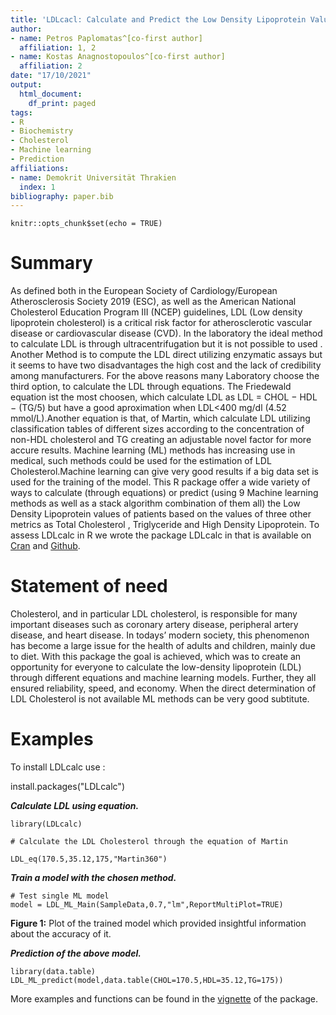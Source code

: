 ```yaml
---
title: 'LDLcacl: Calculate and Predict the Low Density Lipoprotein Values'
author:
- name: Petros Paplomatas^[co-first author]
  affiliation: 1, 2
- name: Kostas Anagnostopoulos^[co-first author]
  affiliation: 2
date: "17/10/2021"
output:
  html_document:
    df_print: paged
tags:
- R
- Biochemistry
- Cholesterol
- Machine learning
- Prediction
affiliations:
- name: Demokrit Universität Thrakien
  index: 1
bibliography: paper.bib
---
```


```{r setup, include=FALSE}
knitr::opts_chunk$set(echo = TRUE)
```

# Summary
Αs defined both in the European Society of Cardiology/European 
Atherosclerosis Society 2019 (ESC), as well as the  American National Cholesterol Education Program 
III (NCEP) guidelines, LDL (Low density lipoprotein cholesterol) is a critical risk factor for atherosclerotic vascular disease or cardiovascular disease (CVD). In the laboratory the ideal method to calculate LDL is through ultracentrifugation but it is not possible to used . Another Method is to compute the LDL direct utilizing enzymatic assays but it seems to have two disadvantages the high cost and the lack of credibility among manufacturers. For the above reasons many Laboratory choose the third option, to calculate the LDL through equations. The Friedewald equation ist the most choosen, which calculate LDL as LDL = CHOL − HDL − (TG/5) but have a good aproximation  when LDL<400 mg/dl (4.52 mmol/L).Another equation is that, of Martin, which calculate LDL utilizing classification tables of different sizes  according to the concentration of non-HDL cholesterol and TG creating an adjustable novel factor for more accure results.
Machine learning (ML) methods has increasing use in medical, such methods could be used for the estimation of LDL Cholesterol.Machine learning can give  very good results if a big data set is used for the training of the model.
This R package offer a wide variety of ways to calculate (through equations) or predict (using 9 Machine learning methods as well as a stack algorithm combination of them all) the Low Density Lipoprotein values of patients based on the values of three other metrics as Total Cholesterol , Triglyceride and High Density Lipoprotein.
To assess LDLcalc in R we wrote the package LDLcalc in that is available on  [Cran](https://cran.r-project.org/web/packages/LDLcalc/index.html) and  [Github](https://github.com/PaplomatasP/LDLcalculation/tree/main/LDLcalc).

# Statement of need

Cholesterol, and in particular LDL cholesterol, is responsible for many important diseases such as coronary artery disease, peripheral artery disease, and heart disease. In todays’ modern society, this phenomenon has become a large issue for the health of adults and children, mainly due to diet.
With this package the goal is achieved, which was to create an opportunity for everyone to calculate the low-density lipoprotein (LDL) through different equations and machine learning models. Further, they all ensured reliability, speed, and economy.
When the direct determination of LDL Cholesterol is not available  ML methods can be very good subtitute.

# Examples

To install LDLcalc use :


install.packages("LDLcalc")

***Calculate LDL using equation.***

```{r LDLcalceq}
library(LDLcalc)

# Calculate the LDL Cholesterol through the equation of Martin

LDL_eq(170.5,35.12,175,"Martin360")

```

***Train a model with the chosen method.***


```{r ML model, echo=FALSE}
# Test single ML model
model = LDL_ML_Main(SampleData,0.7,"lm",ReportMultiPlot=TRUE)

```



**Figure 1:** Plot of the trained model which provided insightful information about the accuracy of it.  



***Prediction of the above model.*** 

```{r ML predict, echo=FALSE}
library(data.table)
LDL_ML_predict(model,data.table(CHOL=170.5,HDL=35.12,TG=175))

```


More examples and functions can be found in the [vignette](https://sciencesandresearch.com/wp-content/uploads/2021/10/LDLcalcTutorial-1.pdf) of the package.

